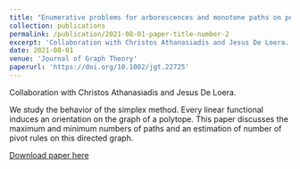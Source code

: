```yaml
---
title: "Enumerative problems for arborescences and monotone paths on polytopes"
collection: publications
permalink: /publication/2021-08-01-paper-title-number-2
excerpt: 'Collaboration with Christos Athanasiadis and Jesus De Loera.'
date: 2021-08-01
venue: 'Journal of Graph Theory'
paperurl: 'https://doi.org/10.1002/jgt.22725'
---
```

Collaboration with Christos Athanasiadis and Jesus De Loera.

We study the behavior of the simplex method. Every linear functional induces an orientation on the graph of a polytope. This paper discusses the maximum and minimum numbers of paths and an estimation of number of pivot rules on this directed graph.

[Download paper here](https://arxiv.org/abs/2002.00999)
